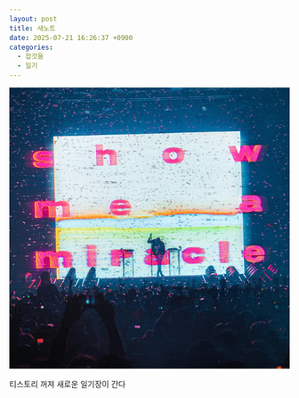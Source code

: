 ```yaml
---
layout: post
title: 새노트
date: 2025-07-21 16:26:37 +0900
categories:
  - 잡것들
  - 일기
---
```

![](assets/img/9.jpg)

티스토리 꺼져 새로운 일기장이 간다